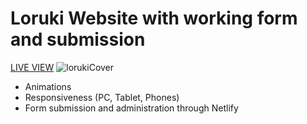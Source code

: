 # Loruki Website with working form and submission
[LIVE VIEW](https://lorukidemo.netlify.app/)
![lorukiCover](https://github.com/user-attachments/assets/d83241a9-7f3a-4510-9c78-3b282b881d22)

- Animations
- Responsiveness (PC, Tablet, Phones)
- Form submission and administration through Netlify


